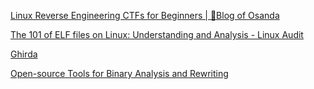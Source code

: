 [Linux Reverse Engineering CTFs for Beginners | 🔐Blog of Osanda](https://osandamalith.com/2019/02/11/linux-reverse-engineering-ctfs-for-beginners/)

[The 101 of ELF files on Linux: Understanding and Analysis - Linux Audit](https://linux-audit.com/elf-binaries-on-linux-understanding-and-analysis/)

[Ghirda](https://www.rsaconference.com/writable/presentations/file_upload/png-t09-come-get-your-free-nsa-reverse-engineering-tool_.pdf)

[Open-source Tools for Binary Analysis and Rewriting](https://blogs.grammatech.com/open-source-tools-for-binary-analysis-and-rewriting)
